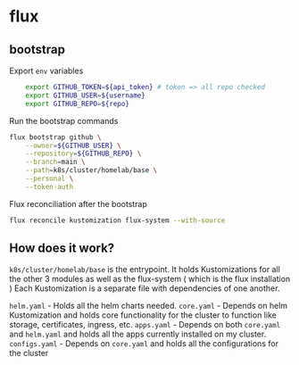 # flux

## bootstrap

Export `env` variables

```bash
    export GITHUB_TOKEN=${api_token} # token => all repo checked
    export GITHUB_USER=${username}
    export GITHUB_REPO=${repo}
```

Run the bootstrap commands

```bash
flux bootstrap github \
    --owner=${GITHUB_USER} \
    --repository=${GITHUB_REPO} \
    --branch=main \
    --path=k8s/cluster/homelab/base \
    --personal \
    --token-auth
```

Flux reconciliation after the bootstrap

```bash
flux reconcile kustomization flux-system --with-source
```

## How does it work?

`k8s/cluster/homelab/base` is the entrypoint. It holds Kustomizations for all the other 3 modules as well as the flux-system ( which is the flux installation )
Each Kustomization is a separate file with dependencies of one another.

`helm.yaml` - Holds all the helm charts needed.
`core.yaml` - Depends on helm Kustomization and holds core functionality for the cluster to function like storage, certificates, ingress, etc.
`apps.yaml` - Depends on both `core.yaml` and `helm.yaml` and holds all the apps currently installed on my cluster.
`configs.yaml` - Depends on `core.yaml` and holds all the configurations for the cluster

